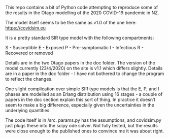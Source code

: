 This repo contains a bit of Python code attempting to reproduce some of the results in the Otago modelling of the 2020 COVID-19 pandemic in NZ.

The model itself seems to be the same as v1.0 of the one here: https://covidsim.eu

It is a pretty standard SIR type model with the following compartments:

S - Susceptible
E - Exposed
P - Pre-symptomatic
I - Infectious
R - Recovered or removed

Details are in the two Otago papers in the doc folder. The version of the model currently (23/4/2020) on the site is v1.1 which differs slightly. Details are in a paper in the doc folder - I have not bothered to change the program to reflect the changes.

One slight complication over simple SIR type models is that the E, P, and I phases are modelled as an Erlang distribution using 16 stages -  a couple of papers in the doc section explain this sort of thing. In practice it doesn’t seem to make a big difference, especially given the uncertainties in the underlying quantities.

The code itself is in /src. params.py has the assumptions, and covidsim.py just plugs these into the scipy ode solver. Not fully tested, but the results were close enough to the published ones to convince me it was about right.